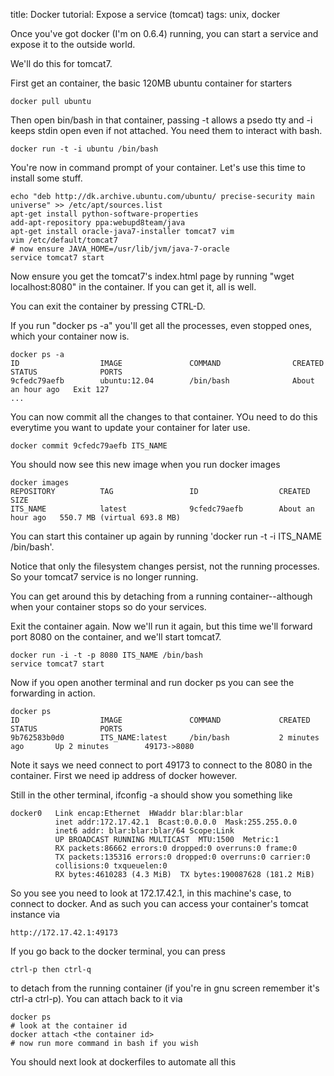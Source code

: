 title: Docker tutorial: Expose a service (tomcat)
tags: unix, docker

Once you've got docker (I'm on 0.6.4) running, you can start a service and expose it to the outside world.

We'll do this for tomcat7.

First get an container, the basic 120MB ubuntu container for starters

    docker pull ubuntu
    
Then open bin/bash in that container, passing -t allows a psedo tty and -i keeps stdin open even if not attached. You need them to interact with bash.

    docker run -t -i ubuntu /bin/bash
    
You're now in command prompt of your container. Let's use this time to install some stuff.
    
    echo "deb http://dk.archive.ubuntu.com/ubuntu/ precise-security main universe" >> /etc/apt/sources.list
    apt-get install python-software-properties 
    add-apt-repository ppa:webupd8team/java
    apt-get install oracle-java7-installer tomcat7 vim
    vim /etc/default/tomcat7
    # now ensure JAVA_HOME=/usr/lib/jvm/java-7-oracle
    service tomcat7 start
  
Now ensure you get the tomcat7's index.html page by running "wget localhost:8080" in the container. If you can get it, all is well.

You can exit the container by pressing CTRL-D.

If you run "docker ps -a" you'll get all the processes, even stopped ones, which your container now is.

    docker ps -a
    ID                  IMAGE               COMMAND                CREATED             STATUS              PORTS
    9cfedc79aefb        ubuntu:12.04        /bin/bash              About an hour ago   Exit 127                                
    ...
    
You can now commit all the changes to that container. YOu need to do this everytime you want to update your container for later use.

    docker commit 9cfedc79aefb ITS_NAME
    
You should now see this new image when you run docker images

    docker images
    REPOSITORY          TAG                 ID                  CREATED             SIZE
    ITS_NAME            latest              9cfedc79aefb        About an hour ago   550.7 MB (virtual 693.8 MB)

You can start this container up again by running 'docker run -t -i ITS_NAME /bin/bash'.

Notice that only the filesystem changes persist, not the running processes. So your tomcat7 service is no longer running. 

You can get around this by detaching from a running container--although when your container stops so do your services.

Exit the container again. Now we'll run it again, but this time we'll forward port 8080 on the container, and we'll start tomcat7.

    docker run -i -t -p 8080 ITS_NAME /bin/bash
    service tomcat7 start
    
Now if you open another terminal and run docker ps you can see the forwarding in action.

    docker ps
    ID                  IMAGE               COMMAND             CREATED             STATUS              PORTS
    9b762583b0d0        ITS_NAME:latest     /bin/bash           2 minutes ago       Up 2 minutes        49173->8080 

Note it says we need connect to port 49173 to connect to the 8080 in the container. First we need ip address of docker however.

Still in the other terminal, ifconfig -a should show you something like

    docker0   Link encap:Ethernet  HWaddr blar:blar:blar
              inet addr:172.17.42.1  Bcast:0.0.0.0  Mask:255.255.0.0
              inet6 addr: blar:blar:blar/64 Scope:Link
              UP BROADCAST RUNNING MULTICAST  MTU:1500  Metric:1
              RX packets:86662 errors:0 dropped:0 overruns:0 frame:0
              TX packets:135316 errors:0 dropped:0 overruns:0 carrier:0
              collisions:0 txqueuelen:0 
              RX bytes:4610283 (4.3 MiB)  TX bytes:190087628 (181.2 MiB)

So you see you need to look at 172.17.42.1, in this machine's case, to connect to docker. And as such you can access your container's tomcat instance via

    http://172.17.42.1:49173

If you go back to the docker terminal, you can press 

    ctrl-p then ctrl-q 
    
to detach from the running container (if you're in gnu screen remember it's ctrl-a ctrl-p). You can attach back to it via

    docker ps
    # look at the container id
    docker attach <the container id>
    # now run more command in bash if you wish

You should next look at dockerfiles to automate all this
